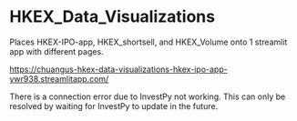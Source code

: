 # HKEX_Data_Visualizations
Places HKEX-IPO-app, HKEX_shortsell, and HKEX_Volume onto 1 streamlit app with different pages. 

https://chuangus-hkex-data-visualizations-hkex-ipo-app-ywr938.streamlitapp.com/

There is a connection error due  to InvestPy not working. This can only be resolved by waiting for InvestPy to update in the future.
